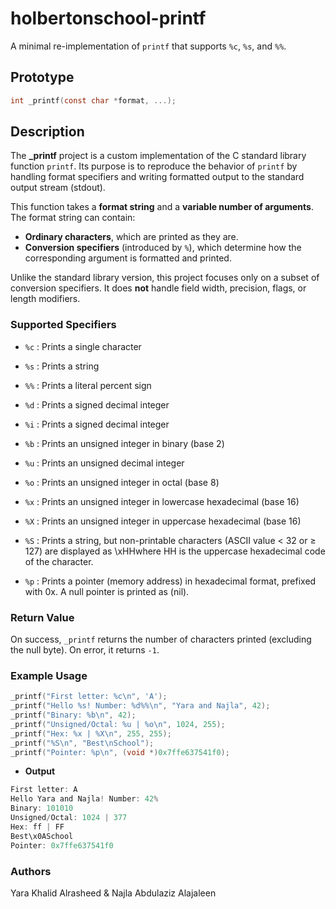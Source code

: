 # holbertonschool-printf

A minimal re-implementation of `printf` that supports `%c`, `%s`, and `%%`.

## Prototype
```c
int _printf(const char *format, ...);
```
## Description

The **_printf** project is a custom implementation of the C standard library function `printf`.
Its purpose is to reproduce the behavior of `printf` by handling format specifiers and writing formatted output to the standard output stream (stdout).

This function takes a **format string** and a **variable number of arguments**.
The format string can contain:

- **Ordinary characters**, which are printed as they are.
- **Conversion specifiers** (introduced by `%`), which determine how the corresponding argument is formatted and printed.

Unlike the standard library version, this project focuses only on a subset of conversion specifiers.
It does **not** handle field width, precision, flags, or length modifiers.

### Supported Specifiers

- `%c` : Prints a single character

- `%s` : Prints a string

- `%%` : Prints a literal percent sign

- `%d` : Prints a signed decimal integer

- `%i` : Prints a signed decimal integer

- `%b` : Prints an unsigned integer in binary (base 2)

- `%u` : Prints an unsigned decimal integer

- `%o` : Prints an unsigned integer in octal (base 8)

- `%x` : Prints an unsigned integer in lowercase hexadecimal (base 16)

- `%X` : Prints an unsigned integer in uppercase hexadecimal (base 16)

- `%S` : Prints a string, but non-printable characters (ASCII value < 32 or ≥ 127) are displayed as \xHHwhere HH is the uppercase hexadecimal code of the character.

- `%p` : Prints a pointer (memory address) in hexadecimal format, prefixed with 0x. A null pointer is printed as (nil).

### Return Value

On success, `_printf` returns the number of characters printed (excluding the null byte).
On error, it returns `-1`.

### Example Usage
```c
_printf("First letter: %c\n", 'A');
_printf("Hello %s! Number: %d%%\n", "Yara and Najla", 42);
_printf("Binary: %b\n", 42);
_printf("Unsigned/Octal: %u | %o\n", 1024, 255);
_printf("Hex: %x | %X\n", 255, 255);
_printf("%S\n", "Best\nSchool");
_printf("Pointer: %p\n", (void *)0x7ffe637541f0);
```
- **Output**
```c 
First letter: A
Hello Yara and Najla! Number: 42%
Binary: 101010
Unsigned/Octal: 1024 | 377
Hex: ff | FF
Best\x0ASchool
Pointer: 0x7ffe637541f0
```
### Authors
Yara Khalid Alrasheed & Najla Abdulaziz Alajaleen


